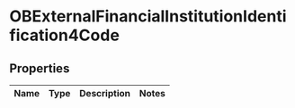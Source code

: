 
# OBExternalFinancialInstitutionIdentification4Code

## Properties
Name | Type | Description | Notes
------------ | ------------- | ------------- | -------------



